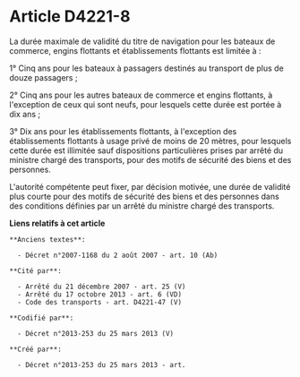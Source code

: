 # Article D4221-8

La durée maximale de validité du titre de navigation pour les bateaux de commerce, engins flottants et établissements
flottants est limitée à :

1° Cinq ans pour les bateaux à passagers destinés au transport de plus de douze passagers ;

2° Cinq ans pour les autres bateaux de commerce et engins flottants, à l'exception de ceux qui sont neufs, pour lesquels
cette durée est portée à dix ans ;

3° Dix ans pour les établissements flottants, à l'exception des établissements flottants à usage privé de moins de 20 mètres,
pour lesquels cette durée est illimitée sauf dispositions particulières prises par arrêté du ministre chargé des transports,
pour des motifs de sécurité des biens et des personnes.

L'autorité compétente peut fixer, par décision motivée, une durée de validité plus courte pour des motifs de sécurité des
biens et des personnes dans des conditions définies par un arrêté du ministre chargé des transports.

**Liens relatifs à cet article**

	**Anciens textes**:

	  - Décret n°2007-1168 du 2 août 2007 - art. 10 (Ab)

	**Cité par**:

	  - Arrêté du 21 décembre 2007 - art. 25 (V)
	  - Arrêté du 17 octobre 2013 - art. 6 (VD)
	  - Code des transports - art. D4221-47 (V)

	**Codifié par**:

	  - Décret n°2013-253 du 25 mars 2013 (V)

	**Créé par**:

	  - Décret n°2013-253 du 25 mars 2013 - art.
